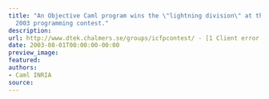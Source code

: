```yaml
---
title: "An Objective Caml program wins the \"lightning division\" at the\n    ICFP
  2003 programming contest."
description:
url: http://www.dtek.chalmers.se/groups/icfpcontest/ - [1 Client error: Couldn't resolve host name]
date: 2003-08-01T00:00:00-00:00
preview_image:
featured:
authors:
- Caml INRIA
source:
---
```



